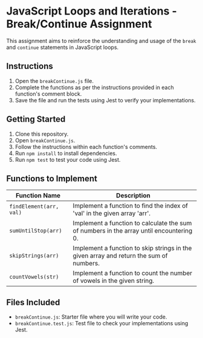 # JavaScript Loops and Iterations - Break/Continue Assignment

This assignment aims to reinforce the understanding and usage of the `break` and `continue` statements in JavaScript loops.

## Instructions

1. Open the `breakContinue.js` file.
2. Complete the functions as per the instructions provided in each function's comment block.
3. Save the file and run the tests using Jest to verify your implementations.

## Getting Started

1. Clone this repository.
2. Open `breakContinue.js`.
3. Follow the instructions within each function's comments.
4. Run `npm install` to install dependencies.
5. Run `npm test` to test your code using Jest.

## Functions to Implement

| Function Name              | Description                                                                           |
|----------------------------|---------------------------------------------------------------------------------------|
| `findElement(arr, val)`    | Implement a function to find the index of 'val' in the given array 'arr'.              |
| `sumUntilStop(arr)`        | Implement a function to calculate the sum of numbers in the array until encountering 0.|
| `skipStrings(arr)`         | Implement a function to skip strings in the given array and return the sum of numbers.  |
| `countVowels(str)`         | Implement a function to count the number of vowels in the given string.                 |

## Files Included

- `breakContinue.js`: Starter file where you will write your code.
- `breakContinue.test.js`: Test file to check your implementations using Jest.
